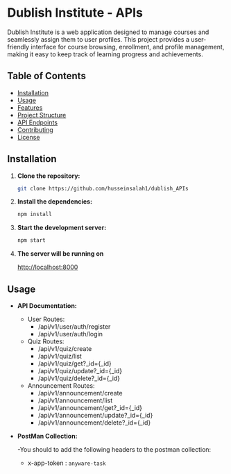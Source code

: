 # Dublish Institute - APIs

Dublish Institute is a web application designed to manage courses and seamlessly assign them to user profiles.
This project provides a user-friendly interface for course browsing, enrollment, and profile management,
making it easy to keep track of learning progress and achievements.

## Table of Contents

- [Installation](#installation)
- [Usage](#usage)
- [Features](#features)
- [Project Structure](#project-structure)
- [API Endpoints](#api-endpoints)
- [Contributing](#contributing)
- [License](#license)

## Installation

1. **Clone the repository:**

   ```bash
   git clone https://github.com/husseinsalah1/dublish_APIs
   ```

2. **Install the dependencies:**

   ```bash
   npm install
   ```

3. **Start the development server:**

   ```bash
   npm start
   ```

4. **The server will be running on**

   [http://localhost:8000](http://localhost:8000)

## Usage

- **API Documentation:**

  - User Routes:
    - /api/v1/user/auth/register
    - /api/v1/user/auth/login
  - Quiz Routes:
    - /api/v1/quiz/create
    - /api/v1/quiz/list
    - /api/v1/quiz/get?\_id={\_id}
    - /api/v1/quiz/update?\_id={\_id}
    - /api/v1/quiz/delete?\_id={\_id}
  - Announcement Routes:
    - /api/v1/announcement/create
    - /api/v1/announcement/list
    - /api/v1/announcement/get?\_id={\_id}
    - /api/v1/announcement/update?\_id={\_id}
    - /api/v1/announcement/delete?\_id={\_id}

- **PostMan Collection:**

  -You should to add the following headers to the postman collection:

  - x-app-token : `anyware-task`

